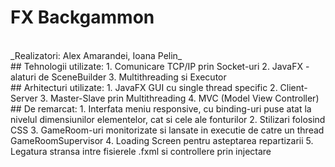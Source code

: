 # FX Backgammon
<br>
_Realizatori: Alex Amarandei, Ioana Pelin_
<br>
## Tehnologii utilizate:
1. Comunicare TCP/IP prin Socket-uri
2. JavaFX - alaturi de SceneBuilder
3. Multithreading si Executor
<br>
## Arhitecturi utilizate:
1. JavaFX GUI cu single thread specific
2. Client-Server
3. Master-Slave prin Multithreading
4. MVC (Model View Controller)
<br>
## De remarcat:
1. Interfata meniu responsive, cu binding-uri puse atat la nivelul dimensiunilor elementelor, cat si cele ale fonturilor
2. Stilizari folosind CSS
3. GameRoom-uri monitorizate si lansate in executie de catre un thread GameRoomSupervisor
4. Loading Screen pentru asteptarea repartizarii
5. Legatura stransa intre fisierele .fxml si controllere prin injectare 
